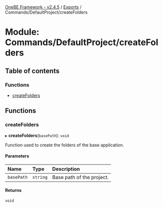 [OneBE Framework - v2.4.5](../README.md) / [Exports](../modules.md) / Commands/DefaultProject/createFolders

# Module: Commands/DefaultProject/createFolders

## Table of contents

### Functions

- [createFolders](Commands_DefaultProject_createFolders.md#createfolders)

## Functions

### createFolders

▸ **createFolders**(`basePath`): `void`

Function used to create the folders of the base application.

#### Parameters

| Name | Type | Description |
| :------ | :------ | :------ |
| `basePath` | `string` | Base path of the project. |

#### Returns

`void`
